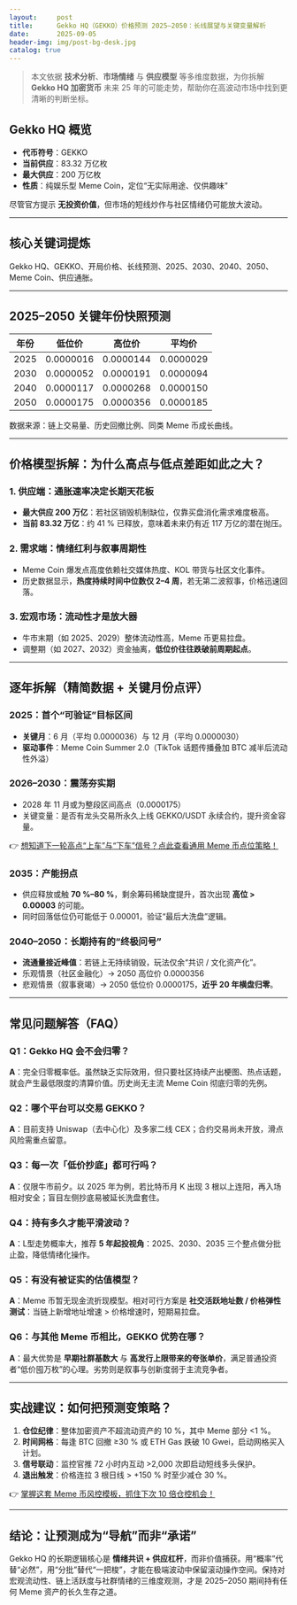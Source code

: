 ```yaml
---
layout:     post
title:      Gekko HQ（GEKKO）价格预测 2025–2050：长线展望与关键变量解析
date:       2025-09-05
header-img: img/post-bg-desk.jpg
catalog: true
---
```


> 本文依据 **技术分析**、**市场情绪** 与 **供应模型** 等多维度数据，为你拆解 **Gekko HQ 加密货币** 未来 25 年的可能走势，帮助你在高波动市场中找到更清晰的判断坐标。

## Gekko HQ 概览

- **代币符号**：GEKKO  
- **当前供应**：83.32 万亿枚  
- **最大供应**：200 万亿枚  
- **性质**：纯娱乐型 Meme Coin，定位“无实际用途、仅供趣味”

尽管官方提示 **无投资价值**，但市场的短线炒作与社区情绪仍可能放大波动。

---

## 核心关键词提炼
Gekko HQ、GEKKO、开局价格、长线预测、2025、2030、2040、2050、Meme Coin、供应通胀。

---

## 2025–2050 关键年份快照预测

| 年份 | 低位价 | 高位价 | 平均价 |
|------|--------|--------|--------|
| 2025 | 0.0000016 | 0.0000144 | 0.0000029 |
| 2030 | 0.0000052 | 0.0000191 | 0.0000094 |
| 2040 | 0.0000117 | 0.0000268 | 0.0000150 |
| 2050 | 0.0000175 | 0.0000356 | 0.0000185 |

数据来源：链上交易量、历史回撤比例、同类 Meme 币成长曲线。

---

## 价格模型拆解：为什么高点与低点差距如此之大？

### 1. 供应端：通胀速率决定长期天花板
- **最大供应 200 万亿**：若社区销毁机制缺位，仅靠买盘消化需求难度极高。
- **当前 83.32 万亿**：约 41 % 已释放，意味着未来仍有近 117 万亿的潜在抛压。

### 2. 需求端：情绪红利与叙事周期性
- Meme Coin 爆发点高度依赖社交媒体热度、KOL 带货与社区文化事件。
- 历史数据显示，**热度持续时间中位数仅 2–4 周**，若无第二波叙事，价格迅速回落。

### 3. 宏观市场：流动性才是放大器
- 牛市末期（如 2025、2029）整体流动性高，Meme 币更易拉盘。
- 调整期（如 2027、2032）资金抽离，**低位价往往跌破前周期起点**。

---

## 逐年拆解（精简数据 + 关键月份点评）

### 2025：首个“可验证”目标区间
- **关键月**：6 月（平均 0.0000036）与 12 月（平均 0.0000030）
- **驱动事件**：Meme Coin Summer 2.0（TikTok 话题传播叠加 BTC 减半后流动性外溢）

### 2026–2030：震荡夯实期
- 2028 年 11 月或为整段区间高点（0.0000175）  
- 关键变量：是否有龙头交易所永久上线 GEKKO/USDT 永续合约，提升资金容量。

👉 [想知道下一轮高点“上车”与“下车”信号？点此查看通用 Meme 币点位策略！](https://okxdog.com/)

### 2035：产能拐点
- 供应释放或触 **70 %–80 %**，剩余筹码稀缺度提升，首次出现 **高位 > 0.00003** 的可能。
- 同时回落低位仍可能低于 0.00001，验证“最后大洗盘”逻辑。

### 2040–2050：长期持有的“终极问号”
- **流通量接近峰值**：若链上无持续销毁，玩法仅余“共识 / 文化资产化”。
- 乐观情景（社区金融化）→ 2050 高位价 0.0000356  
- 悲观情景（叙事衰竭）→ 2050 低位价 0.0000175，**近乎 20 年横盘归零**。

---

## 常见问题解答（FAQ）

### Q1：Gekko HQ 会不会归零？
**A**：完全归零概率低。虽然缺乏实际效用，但只要社区持续产出梗图、热点话题，就会产生最低限度的清算价值。历史尚无主流 Meme Coin 彻底归零的先例。

### Q2：哪个平台可以交易 GEKKO？
**A**：目前支持 Uniswap（去中心化）及多家二线 CEX；合约交易尚未开放，滑点风险需重点留意。

### Q3：每一次「低价抄底」都可行吗？
**A**：仅限牛市前夕。以 2025 年为例，若比特币月 K 出现 3 根以上连阳，再入场相对安全；盲目左侧抄底易被延长洗盘套住。

### Q4：持有多久才能平滑波动？
**A**：L型走势概率大，推荐 **5 年起投视角**：2025、2030、2035 三个整点做分批止盈，降低情绪化操作。

### Q5：有没有被证实的估值模型？
**A**：Meme 币暂无现金流折现模型。相对可行方案是 **社交活跃地址数 / 价格弹性测试**：当链上新增地址增速 > 价格增速时，短期易拉盘。

### Q6：与其他 Meme 币相比，GEKKO 优势在哪？
**A**：最大优势是 **早期社群基数大** 与 **高发行上限带来的夸张单价**，满足普通投资者“低价囤万枚”的心理。劣势则是叙事与创新度弱于主流竞争者。

---

## 实战建议：如何把预测变策略？

1. **仓位纪律**：整体加密资产不超流动资产的 10 %，其中 Meme 部分 <1 %。
2. **时间网格**：每逢 BTC 回撤 ≥30 % 或 ETH Gas 跌破 10 Gwei，启动网格买入计划。
3. **信号联动**：监控官推 72 小时内互动 >2,000 次即启动短线多头保护。
4. **退出触发**：价格连拉 3 根日线 > +150 % 时至少减仓 30 %。

👉 [掌握这套 Meme 币风控模板，抓住下次 10 倍仓控机会！](https://okxdog.com/)

---

## 结论：让预测成为“导航”而非“承诺”

Gekko HQ 的长期逻辑核心是 **情绪共识 + 供应杠杆**，而非价值捕获。用“概率”代替“必然”，用“分批”替代“一把梭”，才能在极端波动中保留滚动操作空间。保持对宏观流动性、链上活跃度与社群情绪的三维度观测，才是 2025–2050 期间持有任何 Meme 资产的长久生存之道。